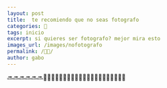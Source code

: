 ```yaml
---
layout: post
title:  te recomiendo que no seas fotografo
categories: 📸
tags: inicio
excerpt: si quieres ser fotografo? mejor mira esto
images_url: /images/nofotografo
permalink: /🤳🏻/
author: gabo
---
```



🔜🔜🔜🔜🔜🔜💩💩💩💩💩💩💩💩💩💩💩💩💩💩💩💩💩💩💩💩💩 

